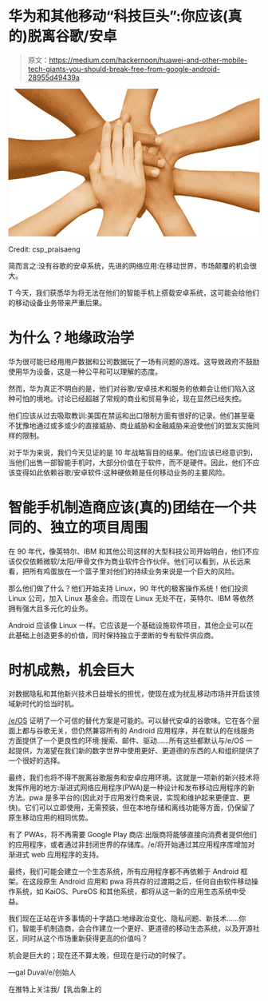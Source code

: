 # 华为和其他移动“科技巨头”:你应该(真的)脱离谷歌/安卓

> 原文：<https://medium.com/hackernoon/huawei-and-other-mobile-tech-giants-you-should-break-free-from-google-android-28955d49439a>

![](img/63401ec9a732f2f159caec1e8d9961b2.png)

Credit: csp_praisaeng

简而言之:没有谷歌的安卓系统，先进的网络应用:在移动世界，市场颠覆的机会很大。

T 今天，我们获悉华为将无法在他们的智能手机上搭载安卓系统，这可能会给他们的移动设备业务带来严重后果。

# 为什么？地缘政治学

华为很可能已经用用户数据和公司数据玩了一场有问题的游戏。这导致政府不鼓励使用华为设备，这是一种公平和可以理解的态度。

然而，华为真正不明白的是，他们对谷歌/安卓技术和服务的依赖会让他们陷入这种可怕的境地。讨论已经超越了常规的商业和贸易争论，现在显然已经失控。

他们应该从过去吸取教训:美国在禁运和出口限制方面有很好的记录。他们甚至毫不犹豫地通过或多或少的直接威胁、商业威胁和金融威胁来迫使他们的盟友实施同样的限制。

对于华为来说，我们今天见证的是 10 年战略盲目的结果。他们应该已经意识到，当他们出售一部智能手机时，大部分价值在于软件，而不是硬件。因此，他们不应该变得如此依赖谷歌/安卓软件:这种硬依赖是任何移动业务的主要风险。

# 智能手机制造商应该(真的)团结在一个共同的、独立的项目周围

在 90 年代，像英特尔、IBM 和其他公司这样的大型科技公司开始明白，他们不应该仅仅依赖微软/太阳/甲骨文作为商业软件合作伙伴。他们可以看到，从长远来看，把所有鸡蛋放在一个篮子里对他们的持续业务来说是一个巨大的风险。

那么他们做了什么？他们开始支持 Linux，90 年代的极客操作系统！他们投资 Linux 公司，加入 Linux 基金会。而现在 Linux 无处不在，英特尔、IBM 等依然拥有强大且多元化的业务。

Android 应该像 Linux 一样。它应该是一个基础设施软件项目，其他企业可以在此基础上创造更多的价值，同时保持独立于垄断的专有软件供应商。

# 时机成熟，机会巨大

对数据隐私和其他新兴技术日益增长的担忧，使现在成为扰乱移动市场并开启该领域新时代的恰当时机。

[/e/OS](https://e.foundation) 证明了一个可信的替代方案是可能的。可以替代安卓的谷歌味。它在各个层面上都与谷歌无关，但仍然兼容所有的 Android 应用程序，并在默认的在线服务方面提供了一个更良性的环境:搜索、邮件、驱动……所有这些都默认与/e/OS 一起提供，为渴望在我们新的数字世界中使用更好、更道德的东西的人和组织提供了一个很好的选择。

最终，我们也将不得不脱离谷歌服务和安卓应用环境。这就是一项新的新兴技术将发挥作用的地方:渐进式网络应用程序(PWA)是一种设计和发布移动应用程序的新方法。pwa 是多平台的(因此对于应用发行商来说，实现和维护起来更便宜、更快)。它们可以立即使用，无需预装，但在本地存储和离线功能等方面，仍保留了原生移动应用的相同优势。

有了 PWAs，将不再需要 Google Play 商店:出版商将能够直接向消费者提供他们的应用程序，或者通过非封闭世界的存储库。/e/将开始通过其应用程序库增加对渐进式 web 应用程序的支持。

最终，我们可能会建立一个生态系统，所有应用程序都不再依赖于 Android 框架。在这段原生 Android 应用和 pwa 将共存的过渡期之后，任何自由软件移动操作系统，如 KaiOS、PureOS 和其他系统，都将从这一新的应用生态系统中受益。

我们现在正站在许多事情的十字路口:地缘政治变化、隐私问题、新技术……你们，智能手机制造商，会合作建立一个更好、更道德的移动生态系统，以及开源社区，同时从这个市场重新获得更高的价值吗？

机会是巨大的；现在还不算太晚，但现在是行动的时候了。

—gal Duval/e/创始人

在推特上关注我/【乳齿象上的 